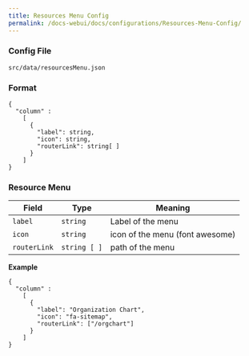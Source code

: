 ```yaml
---
title: Resources Menu Config
permalink: /docs-webui/docs/configurations/Resources-Menu-Config/
---
```


### Config File

`src/data/resourcesMenu.json`

### Format
```
{
  "column" :
    [
      { 
        "label": string,
        "icon": string, 
        "routerLink": string[ ] 
      }
    ]
}
```
### Resource Menu
| Field | Type | Meaning |
| ------------- | ------------- | ------------- |
| `label` | `string` | Label of the menu |
| `icon` | `string` | icon of the menu (font awesome) |
| `routerLink` | `string [ ]` | path of the menu |

**Example**
```
{
  "column" :
    [
      { 
        "label": "Organization Chart",
        "icon": "fa-sitemap", 
        "routerLink": ["/orgchart"] 
      }
    ]
}
```